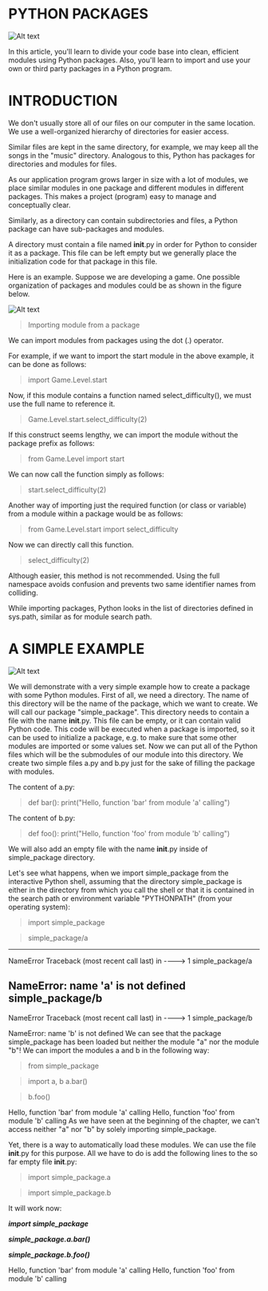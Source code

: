 # PYTHON PACKAGES                                                   
![Alt text]( https://www.python-course.eu/images/packages_script_350w.webp "a title")



In this article, you'll learn to divide your code base into clean, efficient modules using Python packages. Also, you'll learn to import and use your own or third party packages in a Python program.

# INTRODUCTION

We don't usually store all of our files on our computer in the same location. We use a well-organized hierarchy of directories for easier access.

Similar files are kept in the same directory, for example, we may keep all the songs in the "music" directory. Analogous to this, Python has packages for directories and modules for files.

As our application program grows larger in size with a lot of modules, we place similar modules in one package and different modules in different packages. This makes a project (program) easy to manage and conceptually clear.

Similarly, as a directory can contain subdirectories and files, a Python package can have sub-packages and modules.

A directory must contain a file named __init__.py in order for Python to consider it as a package. This file can be left empty but we generally place the initialization code for that package in this file.

Here is an example. Suppose we are developing a game. One possible organization of packages and modules could be as shown in the figure below.



![Alt text]( https://www.includehelp.com/python/images/python-packages-example.jpg "a title")



> Importing module from a package

We can import modules from packages using the dot (.) operator.

For example, if we want to import the start module in the above example, it can be done as follows:
> import Game.Level.start

Now, if this module contains a function named select_difficulty(), we must use the full name to reference it.

> Game.Level.start.select_difficulty(2)

If this construct seems lengthy, we can import the module without the package prefix as follows:

> from Game.Level import start

We can now call the function simply as follows:

> start.select_difficulty(2)

Another way of importing just the required function (or class or variable) from a module within a package would be as follows:

> from Game.Level.start import select_difficulty


Now we can directly call this function.

> select_difficulty(2)

Although easier, this method is not recommended. Using the full namespace avoids confusion and prevents two same identifier names from colliding.

While importing packages, Python looks in the list of directories defined in sys.path, similar as for module search path.


# A SIMPLE EXAMPLE


![Alt text]( https://www.python-course.eu/images/packages_300w.webp "a title")

We will demonstrate with a very simple example how to create a package with some Python modules. First of all, we need a directory. The name of this directory will be the name of the package, which we want to create. We will call our package "simple_package". This directory needs to contain a file with the name __init__.py. This file can be empty, or it can contain valid Python code. This code will be executed when a package is imported, so it can be used to initialize a package, e.g. to make sure that some other modules are imported or some values set. Now we can put all of the Python files which will be the submodules of our module into this directory. We create two simple files a.py and b.py just for the sake of filling the package with modules.

The content of a.py:

>def bar():
    print("Hello, function 'bar' from module 'a' calling")

The content of b.py:

> def foo():
    print("Hello, function 'foo' from module 'b' calling")

We will also add an empty file with the name __init__.py inside of simple_package directory.

Let's see what happens, when we import simple_package from the interactive Python shell, assuming that the directory simple_package is either in the directory from which you call the shell or that it is contained in the search path or environment variable "PYTHONPATH" (from your operating system):

> import simple_package

>simple_package/a
---------------------------------------------------------------------------
NameError                                 Traceback (most recent call last)
<ipython-input-3-347df8a711cc> in <module>
----> 1 simple_package/a

NameError: name 'a' is not defined
simple_package/b
---------------------------------------------------------------------------
NameError                                 Traceback (most recent call last)
<ipython-input-4-e71d2904d2bd> in <module>
----> 1 simple_package/b

NameError: name 'b' is not defined
We can see that the package simple_package has been loaded but neither the module "a" nor the module "b"! We can import the modules a and b in the following way:

>from simple_package

>import a, b a.bar()

>b.foo()

Hello, function 'bar' from module 'a' calling
Hello, function 'foo' from module 'b' calling
As we have seen at the beginning of the chapter, we can't access neither "a" nor "b" by solely importing simple_package.

Yet, there is a way to automatically load these modules. We can use the file __init__.py for this purpose. All we have to do is add the following lines to the so far empty file __init__.py:


>import simple_package.a

>import simple_package.b

It will work now:

***import simple_package***

***simple_package.a.bar()***

***simple_package.b.foo()***

Hello, function 'bar' from module 'a' calling
Hello, function 'foo' from module 'b' calling


